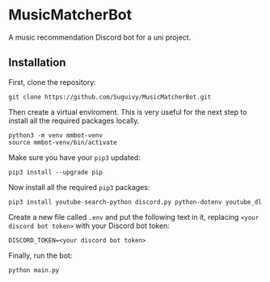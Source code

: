 # MusicMatcherBot

A music recommendation Discord bot for a uni project.

## Installation

First, clone the repository:

```
git clone https://github.com/Suguivy/MusicMatcherBot.git
```

Then create a virtual enviroment. This is very useful for the next step to install all the required packages locally.

```
python3 -m venv mmbot-venv
source mmbot-venv/bin/activate
```

Make sure you have your `pip3` updated:

```
pip3 install --upgrade pip
```

Now install all the required `pip3` packages:

```
pip3 install youtube-search-python discord.py python-dotenv youtube_dl
```

Create a new file called `.env` and put the following text in it, replacing `<your discord bot token>` with your Discord bot token:

```
DISCORD_TOKEN=<your discord bot token>
```

Finally, run the bot:

```
python main.py
```

